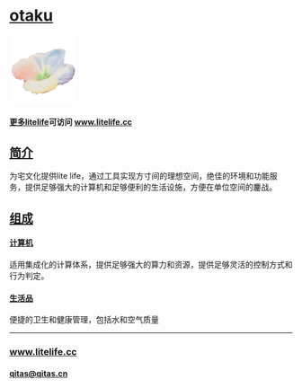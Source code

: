 ﻿# [otaku](https://github.com/lite-life/otaku) 

[![sites](litelife/litelife.png)](http://www.litelife.cc)

#### [更多litelife](https://github.com/lite-life/litelife)可访问 www.litelife.cc

## [简介](https://github.com/lite-life/otaku/wiki) 

为宅文化提供lite life，通过工具实现方寸间的理想空间，绝佳的环境和功能服务，提供足够强大的计算机和足够便利的生活设施，方便在单位空间的鏖战。

## [组成](litelife/) 

#### [计算机](litelife/) 

适用集成化的计算体系，提供足够强大的算力和资源，提供足够灵活的控制方式和行为判定。

#### [生活品](litelife/) 

便捷的卫生和健康管理，包括水和空气质量


---

###  www.litelife.cc   
####  qitas@qitas.cn
